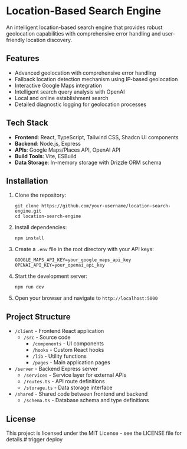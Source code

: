 # Location-Based Search Engine

An intelligent location-based search engine that provides robust geolocation capabilities with comprehensive error handling and user-friendly location discovery.

## Features

- Advanced geolocation with comprehensive error handling
- Fallback location detection mechanism using IP-based geolocation
- Interactive Google Maps integration
- Intelligent search query analysis with OpenAI
- Local and online establishment search
- Detailed diagnostic logging for geolocation processes

## Tech Stack

- **Frontend**: React, TypeScript, Tailwind CSS, Shadcn UI components
- **Backend**: Node.js, Express
- **APIs**: Google Maps/Places API, OpenAI API
- **Build Tools**: Vite, ESBuild
- **Data Storage**: In-memory storage with Drizzle ORM schema

## Installation

1. Clone the repository:
   ```
   git clone https://github.com/your-username/location-search-engine.git
   cd location-search-engine
   ```

2. Install dependencies:
   ```
   npm install
   ```

3. Create a `.env` file in the root directory with your API keys:
   ```
   GOOGLE_MAPS_API_KEY=your_google_maps_api_key
   OPENAI_API_KEY=your_openai_api_key
   ```

4. Start the development server:
   ```
   npm run dev
   ```

5. Open your browser and navigate to `http://localhost:5000`

## Project Structure

- `/client` - Frontend React application
  - `/src` - Source code
    - `/components` - UI components
    - `/hooks` - Custom React hooks
    - `/lib` - Utility functions
    - `/pages` - Main application pages
- `/server` - Backend Express server
  - `/services` - Service layer for external APIs
  - `/routes.ts` - API route definitions
  - `/storage.ts` - Data storage interface
- `/shared` - Shared code between frontend and backend
  - `/schema.ts` - Database schema and type definitions

## License

This project is licensed under the MIT License - see the LICENSE file for details.# trigger deploy

